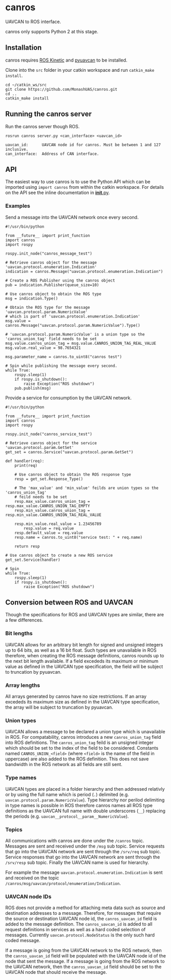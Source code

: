 # canros
UAVCAN to ROS interface.

canros only supports Python 2 at this stage.

## Installation
canros requires [ROS Kinetic](http://wiki.ros.org/kinetic/Installation) and [pyuavcan](http://uavcan.org/Implementations/Pyuavcan/) to be installed.

Clone into the `src` folder in your catkin workspace and run `catkin_make install`.

    cd ~/catkin_ws/src
    git clone https://github.com/MonashUAS/canros.git
    cd ..
    catkin_make install


## Running the canros server
Run the canros server though ROS.

    rosrun canros server.py <can_interface> <uavcan_id>

    uavcan_id:      UAVCAN node id for canros. Must be between 1 and 127 inclusive.
    can_interface:  Address of CAN interface.


## API
The easiest way to use canros is to use the Python API which can be imported using `import canros` from within the catkin workspace.
For details on the API see the inline documentation in [__init__.py](src/canros/__init__.py).


### Examples
Send a message into the UAVCAN network once every second.

	#!/usr/bin/python

	from __future__ import print_function
	import canros
	import rospy

	rospy.init_node("canros_message_test")

	# Retrieve canros object for the message 'uavcan.protocol.enumeration.Indication'
	indication = canros.Message("uavcan.protocol.enumeration.Indication")

	# Create a ROS Publisher using the canros object
	pub = indication.Publisher(queue_size=10)

	# Use canros object to obtain the ROS type
	msg = indication.Type()

	# Obtain the ROS type for the message 'uavcan.protocol.param.NumericValue'
	# which is part of 'uavcan.protocol.enumeration.Indication'
	msg.value = canros.Message("uavcan.protocol.param.NumericValue").Type()

	# 'uavcan.protocol.param.NumericValue' is a union type so the 'canros_union_tag' field needs to be set
	msg.value.canros_union_tag = msg.value.CANROS_UNION_TAG_REAL_VALUE
	msg.value.real_value = 98.7654321

	msg.parameter_name = canros.to_uint8("canros test")

	# Spin while publishing the message every second.
	while True:
		rospy.sleep(1)
		if rospy.is_shutdown():
			raise Exception("ROS shutdown")
		pub.publish(msg)

Provide a service for consumption by the UAVCAN network.

	#!/usr/bin/python

	from __future__ import print_function
	import canros
	import rospy

	rospy.init_node("canros_service_test")

	# Retrieve canros object for the service 'uavcan.protocol.param.GetSet'
	get_set = canros.Service("uavcan.protocol.param.GetSet")

	def handler(req):
		print(req)

		# Use canros object to obtain the ROS response type
		resp = get_set.Response_Type()

		# The 'max_value' and 'min_value' feilds are union types so the 'canros_union_tag'
		# feild needs to be set
		resp.max_value.canros_union_tag = resp.max_value.CANROS_UNION_TAG_EMPTY
		resp.min_value.canros_union_tag = resp.min_value.CANROS_UNION_TAG_REAL_VALUE

		resp.min_value.real_value = 1.23456789
			resp.value = req.value
		resp.default_value = req.value
		resp.name = canros.to_uint8("service test: " + req.name)

		return resp

	# Use canros object to create a new ROS service
	get_set.Service(handler)

	# Spin
	while True:
		rospy.sleep(1)
		if rospy.is_shutdown():
			raise Exception("ROS shutdown")

## Conversion between ROS and UAVCAN
Though the specifications for ROS and UAVCAN types are similar, there are a few differences.

### Bit lengths
UAVCAN allows for an arbitrary bit length for signed and unsigned integers up to 64 bits, as well as a 16 bit float.
Such types are unavailable in ROS therefore, when creating the ROS message definitions, canros rounds up to the next bit length available.
If a field excededs its maximum or minimum value as defined in the UAVCAN type specification, the field will be subject to truncation by pyuavcan.

### Array lengths
All arrays generated by canros have no size restrictions.
If an array excededs its maximum size as defined in the UAVCAN type specification, the array will be subject to truncation by pyuavcan.

### Union types
UAVCAN allows a message to be declared a union type which is unavailable in ROS.
For compatability, canros introduces a new `canros_union_tag` field into ROS definitions.
The `canros_union_tag` feild is an unsigned integer which should be set to the index of the field to be considered.
Constants named `CANROS_UNION_<field>` (where `<field>` is the name of the field in uppercase) are also added to the ROS definition.
This does not save bandwidth in the ROS network as all fields are still sent.

### Type names
UAVCAN types are placed in a folder hierarchy and then addressed relativly or by using the full name which is period (`.`) delimited (e.g. `uavcan.protocol.param.NumericValue`).
Type hierarchy nor perilod delimiting in type names is possible in ROS therefore canros names all ROS type definitions as the UAVCAN full name with double underscores (`__`) replacing the periods (e.g. `uavcan__protocol__param__NumericValue`).

### Topics
All communications with canros are done under the `/canros` topic.
Messages are sent and received under the `/msg` sub topic.
Service requests that go into the UAVCAN network are sent through the `/srv/req` sub topic.
Service responses that go into the UAVCAN network are sent through the `/srv/resp` sub topic.
Finally the UAVCAN name is used for hierarchy.

For example the message `uavcan.protocol.enumeration.Indication` is sent and received on the topic `/canros/msg/uavcan/protocol/enumeration/Indication`.

### UAVCAN node IDs
ROS does not provide a method for attaching meta data such as source and destination addresses to a message. Therefore, for messages that require the source or destination UAVCAN node id, the `canros_uavcan_id` field is added to the message definition.
The `canros_uavcan_id` is added to all request definitions in services as well as a hard coded selection of messages.
Currently `uavcan.protocol.NodeStatus` is the only such hard coded message.

If a message is going from the UAVCAN network to the ROS network, then the `canros_uavcan_id` field will be populated with the UAVCAN node id of the node that sent the message.
If a message is going from the ROS network to the UAVCAN network, then the `canros_uavcan_id` field should be set to the UAVCAN node that should receive the message.
